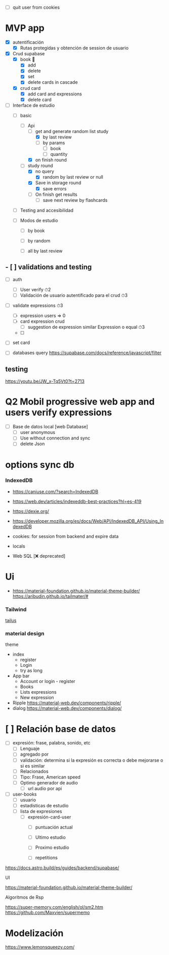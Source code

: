 
- [ ] quit user from cookies

# MVP app
- [x] autentificación
  - [x] Rutas protegidas y obtención de session de usuario 

- [x] Crud supabase
  - [x] book 📁
    - [x] add
    - [x] delete
    - [x] set
    - [x] delete cards in cascade

  - [x] crud card 
    - [x] add card and expressions
    - [x] delete card 

- [ ] Interface de estudio
  - [ ] basic
    - [ ] Api 
      - [ ] get and generate random list study
        - [x] by last review
        - [ ] by params
          - [ ] book
          - [ ] quantity
      - [x] on finish round
    - [ ] study round
      - [x] no query
        - [x] random by last review or null
      - [x] Save in storage round
        - [x] save errors
      - [ ] On finish get results
        - [ ] save next review by flashcards
  - [ ] Testing and accesibilidad


  - [ ] Modos de estudio
    - [ ] by book
    - [ ] by random
    - [ ] all by last review


## - [ ] validations and testing
- [ ] auth
  - [ ] User verify  ⏱2
  - [ ] Validación de usuario autentificado para el crud ⏱3
- [ ] validate expressions  ⏱3
  - [ ] expression users => 0
  - [ ] card expression crud
    - [ ] suggestion de expression similar Expression o equal ⏱3
  - [ ] 
- [ ] set card

- [ ] databases query https://supabase.com/docs/reference/javascript/filter

## testing
https://youtu.be/JW_x-Tq5Vt0?t=2713



# Q2 Mobil progressive web app and users verify expressions
- [ ] Base de datos local [web Database]
  - [ ] user anonymous
  - [ ] Use without connection and sync
  - [ ] delete Json

# options sync db
### IndexedDB 
  - https://caniuse.com/?search=IndexedDB
  - https://web.dev/articles/indexeddb-best-practices?hl=es-419
  - https://dexie.org/
  - https://developer.mozilla.org/es/docs/Web/API/IndexedDB_API/Using_IndexedDB
- cookies: for session from backend and expire data  
- locals

- Web SQL [❌ deprecated]


# Ui
- https://material-foundation.github.io/material-theme-builder/
https://aribudin.github.io/tailmater/#


### Tailwind
[tailus](https://tailus.io/)


### material design
theme
- index
  - register
  - Login
  - try as long
- App bar
  - Account or login - register
  - Books
  - Lists expressions
  - New expression
- Ripple https://material-web.dev/components/ripple/
- dialog https://material-web.dev/components/dialog/



# [ ] Relación base de datos

- [ ] expresión: frase, palabra, sonido, etc
  - [ ] Lenguaje
  - [ ] agregado por
  - [ ] validación: determina si la expresión es correcta o debe mejorarse o si es similar
  - [ ] Relacionados
  - [ ] Tipo: Frase, American speed
  - [ ] Optimo generador de audio
    - [ ] url audio por api

- [ ] user-books
  - [ ] usuario
  - [ ] estadísticas de estudio
  - [ ] lista de expresiones
    - [ ] expresión-card-user
      - [ ] puntuación actual
      - [ ] Ultimo estudio
      - [ ] Proximo estudio
      - [ ] repetitions



https://docs.astro.build/es/guides/backend/supabase/


UI

https://material-foundation.github.io/material-theme-builder/


Algoritmos de Rsp

https://super-memory.com/english/ol/sm2.htm
https://github.com/Maxvien/supermemo


# Modelización

https://www.lemonsqueezy.com/